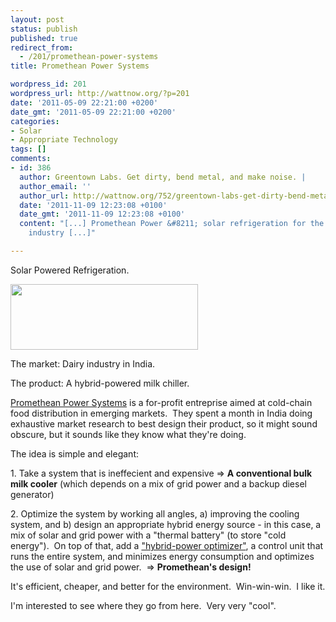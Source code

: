 ```yaml
---
layout: post
status: publish
published: true
redirect_from:
  - /201/promethean-power-systems
title: Promethean Power Systems

wordpress_id: 201
wordpress_url: http://wattnow.org/?p=201
date: '2011-05-09 22:21:00 +0200'
date_gmt: '2011-05-09 22:21:00 +0200'
categories:
- Solar
- Appropriate Technology
tags: []
comments:
- id: 386
  author: Greentown Labs. Get dirty, bend metal, and make noise. |
  author_email: ''
  author_url: http://wattnow.org/752/greentown-labs-get-dirty-bend-metal-and-make-noise
  date: '2011-11-09 12:23:08 +0100'
  date_gmt: '2011-11-09 12:23:08 +0100'
  content: "[...] Promethean Power &#8211; solar refrigeration for the Indian dairy
    industry [...]"

---
```

<p>Solar Powered Refrigeration.</p>
<p><a href="http://www.coolectrica.com/index.php "><img class="alignleft size-medium wp-image-202" title="promethean1" src="{{ 'assets/from-wordpress/uploads/2011/05/promethean1-300x105.png' | relative_url }}" alt="" width="300" height="105" /></a></p>

<p>The market: Dairy industry in India.</p>
<p>The product: A hybrid-powered milk chiller.</p>
<p><a href="http://www.coolectrica.com/index.php">Promethean Power Systems</a> is a for-profit entreprise aimed at cold-chain food distribution in emerging markets.&nbsp; They spent a month in India doing exhaustive market research to best design their product, so it might sound obscure, but it sounds like they know what they're doing.</p>
<p>The idea is simple and elegant:</p>
<p>1. Take a system that is ineffecient and expensive => <strong>A conventional bulk milk cooler</strong> (which depends on a mix of grid power and a backup diesel generator)</p>
<p>2. Optimize the system by working all angles, a) improving the cooling system, and b) design an appropriate hybrid energy source - in this case, a mix of solar and grid power with a "thermal battery" (to store "cold energy").&nbsp; On top of that, add a <a href="http://www.coolectrica.com/content_solarpower.php?technology">"hybrid-power optimizer"</a>, a control unit that runs the entire system, and minimizes energy consumption and optimizes the use of solar and grid power.&nbsp; => <strong>Promethean's design!</strong></p>
<p>It's efficient, cheaper, and better for the environment.&nbsp; Win-win-win.&nbsp; I like it.</p>
<p>I'm interested to see where they go from here.&nbsp; Very very "cool".</p>
